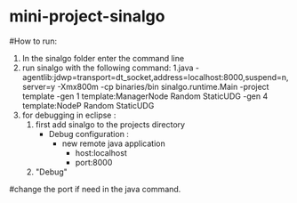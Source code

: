 # mini-project-sinalgo

#How to run:



1. In the sinalgo folder enter the command line
2. run sinalgo with the following command:
	1.java -agentlib:jdwp=transport=dt_socket,address=localhost:8000,suspend=n,server=y -Xmx800m -cp binaries/bin sinalgo.runtime.Main -project template -gen 1 template:ManagerNode Random StaticUDG -gen 4 template:NodeP Random StaticUDG
3. for debugging in eclipse :
	1. first add sinalgo to the projects directory
		* Debug configuration :
			* new remote java application
				* host:localhost
				* port:8000
	2. "Debug"


#change the port if need in the java command.



